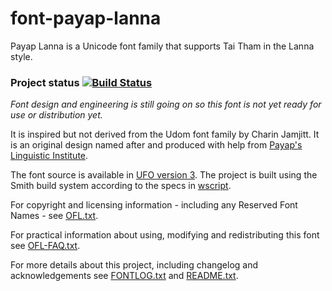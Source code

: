 # font-payap-lanna

Payap Lanna is a Unicode font family that supports Tai Tham in the Lanna style.

### Project status [![Build Status](http://build.palaso.org/app/rest/builds/buildType:Fonts_PayapLanna/statusIcon)](http://build.palaso.org/viewType.html?buildTypeId=Fonts_PayapLanna&guest=1)

*Font design and engineering is still going on so this font is not yet ready for use or distribution yet.*

It is inspired but not derived from the Udom font family by Charin Jamjitt. 
It is an original design named after and produced with help from [Payap's Linguistic Institute](http://li.payap.ac.th).

The font source is available in [UFO version 3](http://unifiedfontobject.org/versions/ufo3/index.html).
The project is built using the Smith build system according to the specs in [wscript](wscript).

For copyright and licensing information - including any Reserved Font Names - see [OFL.txt](OFL.txt).

For practical information about using, modifying and redistributing this font see [OFL-FAQ.txt](OFL-FAQ.txt).

For more details about this project, including changelog and acknowledgements see [FONTLOG.txt](FONTLOG.txt) and [README.txt](README.txt).
